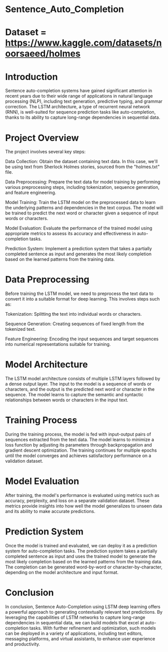 # Sentence_Auto_Completion

# Dataset = https://www.kaggle.com/datasets/noorsaeed/holmes


# Introduction
Sentence auto-completion systems have gained significant attention in recent years due to their wide range of applications in natural language processing (NLP), including text generation, predictive typing, and grammar correction. The LSTM architecture, a type of recurrent neural network (RNN), is well-suited for sequence prediction tasks like auto-completion, thanks to its ability to capture long-range dependencies in sequential data.

# Project Overview
The project involves several key steps:

Data Collection: Obtain the dataset containing text data. In this case, we'll be using text from Sherlock Holmes stories, sourced from the "holmes.txt" file.

Data Preprocessing: Prepare the text data for model training by performing various preprocessing steps, including tokenization, sequence generation, and feature engineering.

Model Training: Train the LSTM model on the preprocessed data to learn the underlying patterns and dependencies in the text corpus. The model will be trained to predict the next word or character given a sequence of input words or characters.

Model Evaluation: Evaluate the performance of the trained model using appropriate metrics to assess its accuracy and effectiveness in auto-completion tasks.

Prediction System: Implement a prediction system that takes a partially completed sentence as input and generates the most likely completion based on the learned patterns from the training data.

# Data Preprocessing
Before training the LSTM model, we need to preprocess the text data to convert it into a suitable format for deep learning. This involves steps such as:

Tokenization: Splitting the text into individual words or characters.

Sequence Generation: Creating sequences of fixed length from the tokenized text.

Feature Engineering: Encoding the input sequences and target sequences into numerical representations suitable for training.

# Model Architecture
The LSTM model architecture consists of multiple LSTM layers followed by a dense output layer. The input to the model is a sequence of words or characters, and the output is the predicted next word or character in the sequence. The model learns to capture the semantic and syntactic relationships between words or characters in the input text.

# Training Process
During the training process, the model is fed with input-output pairs of sequences extracted from the text data. The model learns to minimize a loss function by adjusting its parameters through backpropagation and gradient descent optimization. The training continues for multiple epochs until the model converges and achieves satisfactory performance on a validation dataset.

# Model Evaluation
After training, the model's performance is evaluated using metrics such as accuracy, perplexity, and loss on a separate validation dataset. These metrics provide insights into how well the model generalizes to unseen data and its ability to make accurate predictions.

# Prediction System
Once the model is trained and evaluated, we can deploy it as a prediction system for auto-completion tasks. The prediction system takes a partially completed sentence as input and uses the trained model to generate the most likely completion based on the learned patterns from the training data. The completion can be generated word-by-word or character-by-character, depending on the model architecture and input format.

# Conclusion
In conclusion, Sentence Auto-Completion using LSTM deep learning offers a powerful approach to generating contextually relevant text predictions. By leveraging the capabilities of LSTM networks to capture long-range dependencies in sequential data, we can build models that excel at auto-completion tasks. With further refinement and optimization, such models can be deployed in a variety of applications, including text editors, messaging platforms, and virtual assistants, to enhance user experience and productivity.
